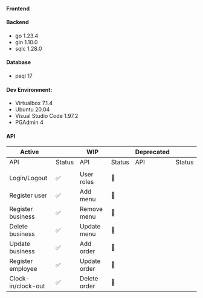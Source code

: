 #### Frontend

#### Backend

- go 1.23.4
- gin 1.10.0
- sqlc 1.28.0

#### Database

- psql 17

#### Dev Environment:

- Virtualbox 7.1.4
- Ubuntu 20.04
- Visual Studio Code 1.97.2
- PGAdmin 4

#### API

| Active             |        | WIP          |        | Deprecated |        |
| ------------------ | ------ | ------------ | ------ | ---------- | ------ |
| API                | Status | API          | Status | API        | Status |
|                    |        |              |        |            |        |
| Login/Logout       | ✅     | User roles   | 🚧     |            |        |
| Register user      | ✅     | Add menu     | 🚧     |            |        |
| Register business  | ✅     | Remove menu  | 🚧     |            |        |
| Delete business    | ✅     | Update menu  | 🚧     |            |        |
| Update business    | ✅     | Add order    | 🚧     |            |        |
| Register employee  | ✅     | Update order | 🚧     |            |        |
| Clock-in/clock-out | ✅     | Delete order | 🚧     |            |        |
